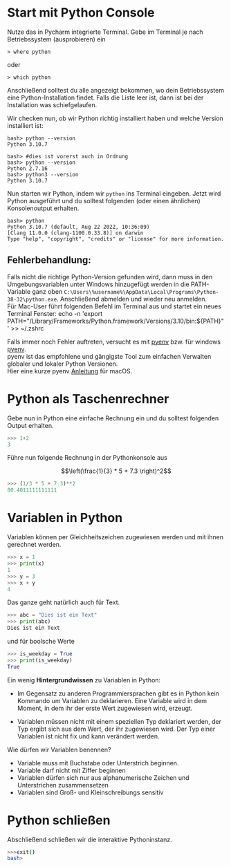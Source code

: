 # Start mit Python Console

Nutze das in Pycharm integrierte Terminal. 
Gebe im Terminal je nach Betriebssystem (ausprobieren) ein

```shell
> where python
```
oder
```shell
> which python
```

Anschließend solltest du alle angezeigt bekommen, wo dein Betriebssystem eine Python-Installation findet. Falls die Liste leer ist, dann ist bei der Installation was schiefgelaufen.

Wir checken nun, ob wir Python richtig installiert haben und welche Version installiert ist:
```shell
bash> python --version
Python 3.10.7

bash> #dies ist vorerst auch in Ordnung
bash> python --version 
Python 2.7.16
bash> python3 --version
Python 3.10.7

```
Nun starten wir Python, indem wir `python` ins Terminal eingeben. Jetzt wird Python ausgeführt und du solltest folgenden (oder einen ähnlichen) Konsolenoutput erhalten.

```shell
bash> python
Python 3.10.7 (default, Aug 22 2022, 10:36:09) 
[Clang 11.0.0 (clang-1100.0.33.8)] on darwin
Type "help", "copyright", "credits" or "license" for more information.
```

## Fehlerbehandlung: 
Falls nicht die richtige Python-Version gefunden wird, dann muss in den Umgebungsvariablen unter Windows hinzugefügt werden in die PATH-Variable ganz oben `C:\Users\%username%\AppData\Local\Programs\Python-38-32\python.exe`. Anschließend abmelden und wieder neu anmelden.\
Für Mac-User führt folgenden Befehl im Terminal aus und startet ein neues Terminal Fenster:
echo -n 'export PATH="/Library/Frameworks/Python.framework/Versions/3.10/bin:${PATH}"' >> ~/.zshrc

Falls immer noch Fehler auftreten, versucht es mit [pyenv](https://github.com/pyenv/pyenv#readme) bzw. für windows [pyenv](https://github.com/pyenv-win/pyenv-win#readme).\
pyenv ist das empfohlene und gängigste Tool zum einfachen Verwalten globaler und lokaler Python Versionen.  
Hier eine kurze pyenv [Anleitung](pyenv.md) für macOS.

# Python als Taschenrechner

Gebe nun in Python eine einfache Rechnung ein und du solltest folgenden Output erhalten.

```python
>>> 1+2
3
```

Führe nun folgende Rechnung in der Pythonkonsole aus

$$\left(\frac{1}{3} * 5 + 7.3 \right)^2$$
```python
>>> (1/3 * 5 + 7.3)**2
80.4011111111111
```

# Variablen in Python 

Variablen können per Gleichheitszeichen zugewiesen werden und mit ihnen gerechnet werden.

```python
>>> x = 1
>>> print(x)
1
>>> y = 3
>>> x + y
4
```
Das ganze geht natürlich auch für Text.

```python
>>> abc = "Dies ist ein Text"
>>> print(abc)
Dies ist ein Text
```

und für boolsche Werte

```python
>>> is_weekday = True
>>> print(is_weekday)
True
```

Ein wenig **Hintergrundwissen** zu Variablen in Python:

- Im Gegensatz zu anderen Programmiersprachen gibt es in Python kein Kommando um Variablen zu deklarieren. Eine Variable wird in dem Moment, in dem ihr der erste Wert zugewiesen wird, erzeugt. 

- Variablen müssen nicht mit einem speziellen Typ deklariert werden, der Typ ergibt sich aus dem Wert, der ihr zugewiesen wird. Der Typ einer Variablen ist nicht fix und kann verändert werden.


Wie dürfen wir Variablen benennen?
- Variable muss mit Buchstabe oder Unterstrich beginnen.
- Variable darf nicht mit Ziffer beginnen
- Variablen dürfen sich nur aus alphanumerische Zeichen und Unterstrichen zusammensetzen
- Variablen sind Groß- und Kleinschreibungs sensitiv

# Python schließen
Abschließend schließen wir die interaktive Pythoninstanz.
```bash
>>>exit()
bash>
```
